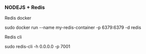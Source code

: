 ### NODEJS + Redis

Redis docker

sudo docker run --name my-redis-container -p 6379:6379 -d redis

Redis cli

sudo redis-cli -h 0.0.0.0 -p 7001